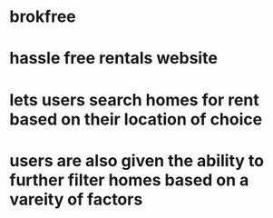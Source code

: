 # brokfree
# hassle free rentals website
# lets users search homes for rent based on their location of choice
# users are also given the ability to further filter homes based on a vareity of factors
